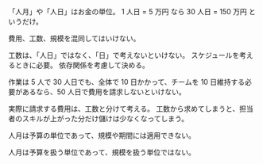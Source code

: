 「人月」や「人日」はお金の単位。
1 人日 = 5 万円 なら 30 人日 = 150 万円 というだけ。

費用、工数、規模を混同してはいけない。

工数は、「人日」ではなく、「日」で考えないといけない。
スケジュールを考えるときに必要。
依存関係を考慮して決める。

作業は 5 人で 30 人日でも、全体で 10 日かかって、チームを 10 日維持する必要があるなら、50 人日で費用を請求しないといけない。

実際に請求する費用は、工数と分けて考える。
工数から求めてしまうと、担当者のスキルが上がった分だけ儲けは少なくなってしまう。

人月は予算の単位であって、規模や期間には適用できない。

人月は予算を扱う単位であって、規模を扱う単位ではない。
